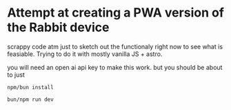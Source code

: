 # Attempt at creating a PWA version of the Rabbit device

scrappy code atm just to sketch out the functionaly right now to see what is feasiable.
Trying to do it with mostly vanilla JS + astro.

you will need an open ai api key to make this work. but you should be about to just 

```
npm/bun install 

bun/npm run dev

```

